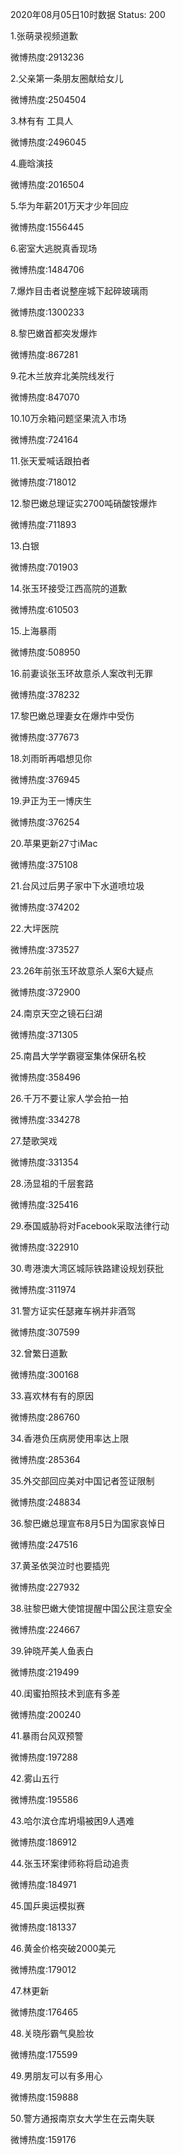 2020年08月05日10时数据
Status: 200

1.张萌录视频道歉

微博热度:2913236

2.父亲第一条朋友圈献给女儿

微博热度:2504504

3.林有有 工具人

微博热度:2496045

4.鹿晗演技

微博热度:2016504

5.华为年薪201万天才少年回应

微博热度:1556445

6.密室大逃脱真香现场

微博热度:1484706

7.爆炸目击者说整座城下起碎玻璃雨

微博热度:1300233

8.黎巴嫩首都突发爆炸

微博热度:867281

9.花木兰放弃北美院线发行

微博热度:847070

10.10万余箱问题坚果流入市场

微博热度:724164

11.张天爱喊话跟拍者

微博热度:718012

12.黎巴嫩总理证实2700吨硝酸铵爆炸

微博热度:711893

13.白银

微博热度:701903

14.张玉环接受江西高院的道歉

微博热度:610503

15.上海暴雨

微博热度:508950

16.前妻谈张玉环故意杀人案改判无罪

微博热度:378232

17.黎巴嫩总理妻女在爆炸中受伤

微博热度:377673

18.刘雨昕再唱想见你

微博热度:376945

19.尹正为王一博庆生

微博热度:376254

20.苹果更新27寸iMac

微博热度:375108

21.台风过后男子家中下水道喷垃圾

微博热度:374202

22.大坪医院

微博热度:373527

23.26年前张玉环故意杀人案6大疑点

微博热度:372900

24.南京天空之镜石臼湖

微博热度:371305

25.南昌大学学霸寝室集体保研名校

微博热度:358496

26.千万不要让家人学会拍一拍

微博热度:334278

27.楚歌哭戏

微博热度:331354

28.汤显祖的千层套路

微博热度:325416

29.泰国威胁将对Facebook采取法律行动

微博热度:322910

30.粤港澳大湾区城际铁路建设规划获批

微博热度:311974

31.警方证实任瑟雍车祸并非酒驾

微博热度:307599

32.曾繁日道歉

微博热度:300168

33.喜欢林有有的原因

微博热度:286760

34.香港负压病房使用率达上限

微博热度:285364

35.外交部回应美对中国记者签证限制

微博热度:248834

36.黎巴嫩总理宣布8月5日为国家哀悼日

微博热度:247516

37.黄圣依哭泣时也要插兜

微博热度:227932

38.驻黎巴嫩大使馆提醒中国公民注意安全

微博热度:224667

39.钟晓芹美人鱼表白

微博热度:219499

40.闺蜜拍照技术到底有多差

微博热度:200240

41.暴雨台风双预警

微博热度:197288

42.雾山五行

微博热度:195586

43.哈尔滨仓库坍塌被困9人遇难

微博热度:186912

44.张玉环案律师称将启动追责

微博热度:184971

45.国乒奥运模拟赛

微博热度:181337

46.黄金价格突破2000美元

微博热度:179012

47.林更新

微博热度:176465

48.关晓彤霸气臭脸妆

微博热度:175599

49.男朋友可以有多用心

微博热度:159888

50.警方通报南京女大学生在云南失联

微博热度:159176

